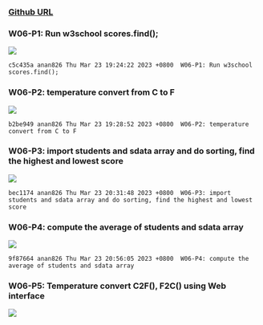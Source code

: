 ### [Github URL](https://github.com/anan826/1112-1N-js-demo-211410658.git)

### W06-P1: Run w3school scores.find();

![](https://slyliryvslfzxeqslixp.supabase.co/storage/v1/object/public/demo-58/md_1N_img/w06-p1.png)

```
c5c435a anan826 Thu Mar 23 19:24:22 2023 +0800  W06-P1: Run w3school scores.find();
```

### W06-P2: temperature convert from C to F

![](https://slyliryvslfzxeqslixp.supabase.co/storage/v1/object/public/demo-58/md_1N_img/w06-p2.png)

```
b2be949 anan826 Thu Mar 23 19:28:52 2023 +0800  W06-P2: temperature convert from C to F
```

### W06-P3: import students and sdata array and do sorting, find the highest and lowest score

![](https://slyliryvslfzxeqslixp.supabase.co/storage/v1/object/public/demo-58/md_1N_img/w06-p3.png)

```
bec1174 anan826 Thu Mar 23 20:31:48 2023 +0800  W06-P3: import students and sdata array and do sorting, find the highest and lowest score
```

### W06-P4: compute the average of students and sdata array

![](https://slyliryvslfzxeqslixp.supabase.co/storage/v1/object/public/demo-58/md_1N_img/w06-p4.png)

```
9f87664 anan826 Thu Mar 23 20:56:05 2023 +0800  W06-P4: compute the average of students and sdata array
```

### W06-P5: Temperature convert C2F(), F2C() using Web interface

![](https://slyliryvslfzxeqslixp.supabase.co/storage/v1/object/public/demo-58/md_1N_img/w06-p5.png)
